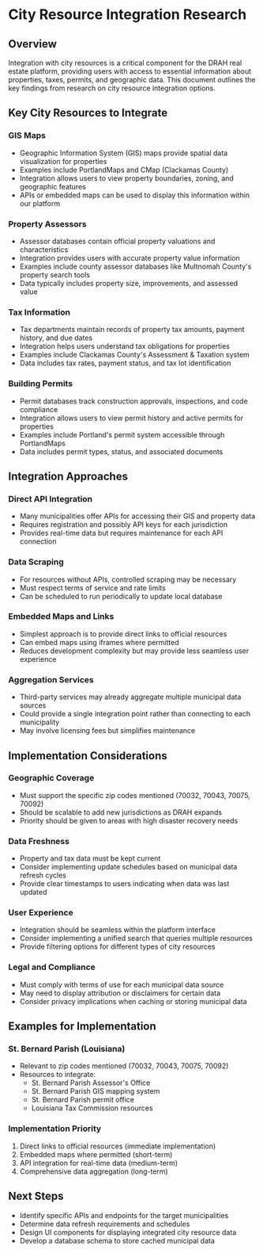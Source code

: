 # City Resource Integration Research

## Overview
Integration with city resources is a critical component for the DRAH real estate platform, providing users with access to essential information about properties, taxes, permits, and geographic data. This document outlines the key findings from research on city resource integration options.

## Key City Resources to Integrate

### GIS Maps
- Geographic Information System (GIS) maps provide spatial data visualization for properties
- Examples include PortlandMaps and CMap (Clackamas County)
- Integration allows users to view property boundaries, zoning, and geographic features
- APIs or embedded maps can be used to display this information within our platform

### Property Assessors
- Assessor databases contain official property valuations and characteristics
- Integration provides users with accurate property value information
- Examples include county assessor databases like Multnomah County's property search tools
- Data typically includes property size, improvements, and assessed value

### Tax Information
- Tax departments maintain records of property tax amounts, payment history, and due dates
- Integration helps users understand tax obligations for properties
- Examples include Clackamas County's Assessment & Taxation system
- Data includes tax rates, payment status, and tax lot identification

### Building Permits
- Permit databases track construction approvals, inspections, and code compliance
- Integration allows users to view permit history and active permits for properties
- Examples include Portland's permit system accessible through PortlandMaps
- Data includes permit types, status, and associated documents

## Integration Approaches

### Direct API Integration
- Many municipalities offer APIs for accessing their GIS and property data
- Requires registration and possibly API keys for each jurisdiction
- Provides real-time data but requires maintenance for each API connection

### Data Scraping
- For resources without APIs, controlled scraping may be necessary
- Must respect terms of service and rate limits
- Can be scheduled to run periodically to update local database

### Embedded Maps and Links
- Simplest approach is to provide direct links to official resources
- Can embed maps using iframes where permitted
- Reduces development complexity but may provide less seamless user experience

### Aggregation Services
- Third-party services may already aggregate multiple municipal data sources
- Could provide a single integration point rather than connecting to each municipality
- May involve licensing fees but simplifies maintenance

## Implementation Considerations

### Geographic Coverage
- Must support the specific zip codes mentioned (70032, 70043, 70075, 70092)
- Should be scalable to add new jurisdictions as DRAH expands
- Priority should be given to areas with high disaster recovery needs

### Data Freshness
- Property and tax data must be kept current
- Consider implementing update schedules based on municipal data refresh cycles
- Provide clear timestamps to users indicating when data was last updated

### User Experience
- Integration should be seamless within the platform interface
- Consider implementing a unified search that queries multiple resources
- Provide filtering options for different types of city resources

### Legal and Compliance
- Must comply with terms of use for each municipal data source
- May need to display attribution or disclaimers for certain data
- Consider privacy implications when caching or storing municipal data

## Examples for Implementation

### St. Bernard Parish (Louisiana)
- Relevant to zip codes mentioned (70032, 70043, 70075, 70092)
- Resources to integrate:
  - St. Bernard Parish Assessor's Office
  - St. Bernard Parish GIS mapping system
  - St. Bernard Parish permit office
  - Louisiana Tax Commission resources

### Implementation Priority
1. Direct links to official resources (immediate implementation)
2. Embedded maps where permitted (short-term)
3. API integration for real-time data (medium-term)
4. Comprehensive data aggregation (long-term)

## Next Steps
- Identify specific APIs and endpoints for the target municipalities
- Determine data refresh requirements and schedules
- Design UI components for displaying integrated city resource data
- Develop a database schema to store cached municipal data
